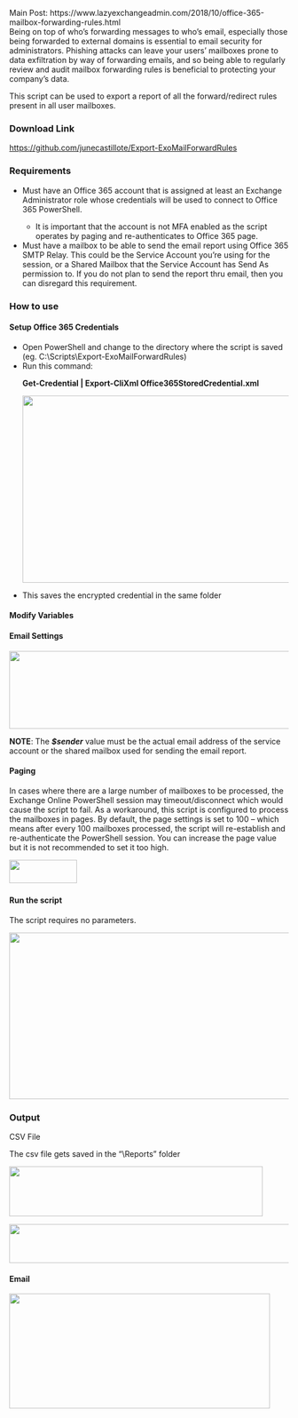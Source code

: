 <p>
Main Post: https://www.lazyexchangeadmin.com/2018/10/office-365-mailbox-forwarding-rules.html <br />
Being on top of who’s forwarding messages to who’s email, especially those being forwarded to external domains is essential to email security for administrators. Phishing attacks can leave your users’ mailboxes prone to data exfiltration by way of forwarding emails, and so being able to regularly review and audit mailbox forwarding rules is beneficial to protecting your company’s data.</p>
<p>
This script can be used to export a report of all the forward/redirect rules present in all user mailboxes.</p>
<h3>
Download Link</h3>
<p>
<a title="https://github.com/junecastillote/Export-ExoMailForwardRules" href="https://github.com/junecastillote/Export-ExoMailForwardRules">https://github.com/junecastillote/Export-ExoMailForwardRules</a></p>
<h3>
Requirements</h3>
<ul>
<li>Must have an Office 365 account that is assigned at least an Exchange Administrator role whose credentials will be used to connect to Office 365 PowerShell.</li>
<ul>
<li>It is important that the account is not MFA enabled as the script operates by paging and re-authenticates to Office 365 page.</li>
</ul>
<li>Must have a mailbox to be able to send the email report using Office 365 SMTP Relay. This could be the Service Account you’re using for the session, or a Shared Mailbox that the Service Account has Send As permission to. If you do not plan to send the report thru email, then you can disregard this requirement.</li>
</ul>
<h3>
How to use</h3>
<h4>
Setup Office 365 Credentials</h4>
<ul>
<li>Open PowerShell and change to the directory where the script is saved (eg. C:\Scripts\Export-ExoMailForwardRules)</li>
<li>Run this command:</li>
<p>
<strong>Get-Credential | Export-CliXml Office365StoredCredential.xml</strong><p>
<strong><a href="https://lh3.googleusercontent.com/-MropFbRbo78/W8s_hiNYNII/AAAAAAAADWE/qrb5GDahihksn1yGer_BKaKRJAkfpyGjACHMYCw/s1600-h/mRemoteNG_2018-10-20_21-33-11%255B2%255D"><img width="733" height="337" title="" style="display: inline; background-image: none;" alt="" src="https://lh3.googleusercontent.com/-TIsTTJg70JU/W8s_jG8XeAI/AAAAAAAADWI/T2IiMnsAQSQv_uQvyarhd7NpgJYEmhJVgCHMYCw/mRemoteNG_2018-10-20_21-33-11_thumb?imgmax=800" border="0"></a></strong>
<li>This saves the encrypted credential in the same folder</li>
</ul>
<h4>

</h4>
<h4>
Modify Variables</h4>
<h4>
Email Settings</h4>
<p>
<a href="https://lh3.googleusercontent.com/-JieQOVwidUc/W8s_jytOGhI/AAAAAAAADWM/VEhc8sm5dBo-TzLm_M52AKAniIaonO7LQCHMYCw/s1600-h/mRemoteNG_2018-10-20_22-33-35%255B2%255D"><img width="542" height="140" title="" style="display: inline; background-image: none;" alt="" src="https://lh3.googleusercontent.com/-4EjuGi8CZLg/W8s_lHLQCRI/AAAAAAAADWQ/1QNQ2LzROccT8NxyRsUD2qILlU2vHsi2wCHMYCw/mRemoteNG_2018-10-20_22-33-35_thumb?imgmax=800" border="0"></a></p>
<p>
<strong>NOTE</strong>: The <strong><em>$sender</em></strong> value must be the actual email address of the service account or the shared mailbox used for sending the email report.</p>
<h4>
Paging</h4>
<p>
In cases where there are a large number of mailboxes to be processed, the Exchange Online PowerShell session may timeout/disconnect which would cause the script to fail. As a workaround, this script is configured to process the mailboxes in pages. By default, the page settings is set to 100 – which means after every 100 mailboxes processed, the script will re-establish and re-authenticate the PowerShell session. You can increase the page value but it is not recommended to set it too high.</p>
<p>
<a href="https://lh3.googleusercontent.com/--uCA58YUJso/W8tCV7NM8oI/AAAAAAAADXI/XtcgfjQcWqwaUWmfvbc5U0QCoMQ7ib6jACHMYCw/s1600-h/mRemoteNG_2018-10-20_22-51-45%255B2%255D"><img width="122" height="42" title="" style="display: inline; background-image: none;" alt="" src="https://lh3.googleusercontent.com/-KaQIYtUSA2o/W8tCXi1v4rI/AAAAAAAADXM/IkYwP0OaPcwYoSvx79nDx1EizP2HnURyACHMYCw/mRemoteNG_2018-10-20_22-51-45_thumb?imgmax=800" border="0"></a>&nbsp;</p>
<h4>
Run the script</h4>
<p>
The script requires no parameters.</p>
<p>
<a href="https://lh3.googleusercontent.com/-1F3qRx4RNgU/W8s_l1ajNSI/AAAAAAAADWU/aMtiHEZWK2cxer2-tUX00XVTc4UPecK_wCHMYCw/s1600-h/mRemoteNG_2018-10-20_21-54-17%255B7%255D"><img width="742" height="300" title="" style="display: inline; background-image: none;" alt="" src="https://lh3.googleusercontent.com/-DJRfyRUVXQg/W8s_nLi1LnI/AAAAAAAADWY/BqCdggEuqqYkDmtzLcC1vncZ4ZplqioqwCHMYCw/mRemoteNG_2018-10-20_21-54-17_thumb%255B3%255D?imgmax=800" border="0"></a></p>
<h3>
Output</h3>
<p>
CSV File</p>
<p>
The csv file gets saved in the “\Reports” folder</p>
<p>
<a href="https://lh3.googleusercontent.com/-iFfFniyJFJA/W8s_oKDeprI/AAAAAAAADWc/mRi3jRQCTaYfCr2j7kn2YOSAb17rhzttwCHMYCw/s1600-h/mRemoteNG_2018-10-20_22-43-04%255B2%255D"><img width="457" height="90" title="" style="display: inline; background-image: none;" alt="" src="https://lh3.googleusercontent.com/-DXBqakNxA9U/W8s_pMsyupI/AAAAAAAADWg/hTQtFjRJ3GIVqGj3yaT-iWkLv3ZQlV6qQCHMYCw/mRemoteNG_2018-10-20_22-43-04_thumb?imgmax=800" border="0"></a></p>
<p>
<a href="https://lh3.googleusercontent.com/-kdEbNWgtak8/W8tCYSDc5tI/AAAAAAAADXQ/uhAGJ34qRfcOXJVmjFlJ634vVmmmOz4TACHMYCw/s1600-h/mRemoteNG_2018-10-20_22-55-56%255B2%255D"><img width="820" height="70" title="" style="display: inline; background-image: none;" alt="" src="https://lh3.googleusercontent.com/-fiIRGipNvmE/W8tCZ6Ye2eI/AAAAAAAADXU/inR03U7Mk_U269ZB81HubbzAHJ2myPKZgCHMYCw/mRemoteNG_2018-10-20_22-55-56_thumb?imgmax=800" border="0"></a></p>
<h4>
Email</h4>
<p>
<a href="https://lh3.googleusercontent.com/-Io8Zgwezkfo/W8s_qKf5OMI/AAAAAAAADWk/tqcFZyXAOzMCFL0_WSWqtHisWvfuy8xVwCHMYCw/s1600-h/mRemoteNG_2018-10-20_22-44-18%255B2%255D"><img width="470" height="207" title="" style="display: inline; background-image: none;" alt="" src="https://lh3.googleusercontent.com/-fcoKymFz-dE/W8s_rFr1hBI/AAAAAAAADWo/y_xXAupJlBoduxh7PJoQZe6CfoJ8tMdygCHMYCw/mRemoteNG_2018-10-20_22-44-18_thumb?imgmax=800" border="0"></a></p>
